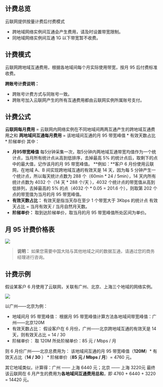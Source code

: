 ## 计费总览
云联网提供按量计费后付费模式
- 跨地域网络实例间互通会产生费用，请及时设置带宽限制。
- 同地域网络实例间互通 1G 以下带宽暂不收费。

<span id='moshi'></span>
## 计费模式
云联网跨地域互通费用，根据各地域间每个月实际使用带宽，按月 95 后付费标准收费。

**跨账号计费说明：**

- 跨账号计费方式与同账号一致。
- 跨账号加入云联网产生的所有互通费用都由云联网实例所属账号支付。

## 计费公式
**云联网每月费用** = 云联网内网络实例在不同地域间两两互通产生的跨地域互通费用之和 
**两地域间互通每月费用** = 该地域间互通的月 95 带宽峰值 \* 有效天数占比 \* 阶梯单价 
其中：

- **月95带宽峰值**
    每5分钟采集一次，取5分钟内两地域互通带宽均值作为一个统计点，当月所有统计点从高到低排序，去掉最高 5% 的统计点后，取剩下的点中的最大值，记作该月的月 95 带宽峰值。
**例如：**客户 6 月份使用云联网，在地域 A、B 间实现跨地域互通的有效天是 14 天，因为每 5 分钟产生一个统计点，所以每天统计点数为 288 个（60min * 24 / 5min），14 天内所有统计点数为 4032 个（14 天 * 288 个/天 ），4032 个统计点的带宽值从高到低排列，去掉最高的 5% 的点（4032 个 * 0.05 = 201.6 个），则取第 202 个点的带宽值为当月的月 95 带宽峰值。
- **有效天数占比：**
    有效天是指当天存在至少 1 个带宽大于 3Kbps 的统计点
    有效天占比 = 当月有效天 / 当月自然月天数。
- **阶梯单价：**
    取到达阶梯单价，取当月的月 95 带宽峰值所处区间为单价。

## 月 95 计费价格表

![](https://i.imgur.com/9jc8LWY.png)

>**说明：**
>如果您需要中国大陆与其他地域之间的数据互通，请通过您的商务经理进行咨询。

## 计费示例
假设某客户 6 月使用了云联网，关联有广州、北京、上海三个地域的网络实例。

![](https://main.qcloudimg.com/raw/4bdd0f76a2c721dddea4e904513c2c96.png)

以广州——北京为例：
- 地域间月 95 带宽峰值：
根据月 95 带宽峰值计算方法各地域间带宽峰值：广州——北京120M
- 有效天数占比：
假设客户在 6 月份，广州——北京跨地域互通的有效天是 14 天，则有效天占比 = 14 / 30 
- 阶梯单价：
取 120M 所处阶梯单价：85 元 / Mbps / 月


则 6 月份广州——北京总费用为：
该地域间互通的月 95 带宽峰值（**120M**）* 有效天占比（**14 / 30** ） * 阶梯单价（**85 元 / Mbps / 月**）= 4760 元。


其它地域类似，计算得：广州 —— 上海 6440 元；北京 —— 上海 3220元
最终该云联网在 6 月产生的费用为**各地域间互通费用总和**，即 4760 + 6440 + 3220 = 14420 元。

